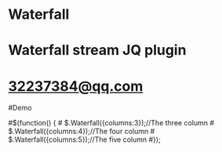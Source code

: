 # Waterfall
# Waterfall stream JQ plugin
# 32237384@qq.com

#Demo

#$(function() {
	#	$.Waterfall({columns:3});//The three column
	#	$.Waterfall({columns:4});//The four column
	#	$.Waterfall({columns:5});//The five column
#});
